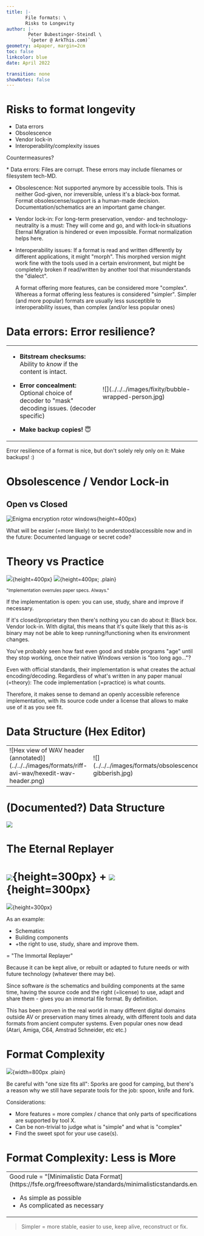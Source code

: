 ```yaml
---
title: |-
       File formats: \
       Risks to Longevity
author: |-
        Peter Bubestinger-Steindl \
        `(peter @ ArkThis.com)`
geometry: a4paper, margin=2cm
toc: false
linkcolor: blue
date: April 2022

transition: none
showNotes: false
---
```



# Risks to format longevity

  * Data errors
  * Obsolescence
  * Vendor lock-in
  * Interoperability/complexity issues

Countermeasures?

<aside class="notes">
  * Data errors:
    Files are corrupt.
    These errors may include filenames or filesystem tech-MD.

  * Obsolescence:
    Not supported anymore by accessible tools.
    This is neither God-given, nor irreversible, unless it's a black-box format.
    Format obsolescense/support is a human-made decision.
    Documentation/schematics are an important game changer.

  * Vendor lock-in:
    For long-term preservation, vendor- and technology-neutrality is a must:
    They will come and go, and with lock-in situations Eternal Migration is
    hindered or even impossible.
    Format normalization helps here.

  * Interoperability issues:
    If a format is read and written differently by different applications, it
    might "morph". This morphed version might work fine with the tools used in a
    certain environment, but might be completely broken if read/written by
    another tool that misunderstands the "dialect".

    A format offering more features, can be considered more "complex".
    Whereas a format offering less features is considered "simpler".
    Simpler (and more popular) formats are usually less susceptible to
    interoperability issues, than complex (and/or less popular ones)
</aside>



# Data errors: Error resilience?

<table>

<tr>
<td class="small">

  * **Bitstream checksums:**  
    Ability to *know* if the content is intact.

  * **Error concealment:**
    Optional choice of decoder to "mask" decoding issues.
    (decoder specific)

  * **Make backup copies!** 😇

</td>

<td>
![](../../../images/fixity/bubble-wrapped-person.jpg)
</td>
</tr>

</table>


<aside class="notes">
Error resilience of a format is nice, but don't solely rely only on it:
Make backups! :)
</aside>



# Obsolescence / Vendor Lock-in
## Open vs Closed

![Enigma encryption rotor
windows](../../../images/retro/enigma-rotor-windows2.jpg){height=400px}

<aside class="notes">
What will be easier (=more likely) to be understood/accessible now and in the future:
Documented language or secret code?
</aside>



# Theory vs Practice

![](../../../images/formats/lego-instructions1.jpg){height=400px}
![](../../../images/formats/carriage2.png){height=400px; .plain}

<small>"Implementation overrules paper specs. Always."</small>


<aside class="notes">
If the implementation is open: you can use, study, share and improve if
necessary.

If it's closed/proprietary then there's nothing you can do about it:
Black box. Vendor lock-in.
With digital, this means that it's quite likely that this as-is binary may not
be able to keep running/functioning when its environment changes.

You've probably seen how fast even good and stable programs "age" until they
stop working, once their native Windows version is "too long ago..."?


Even with official standards, their implementation is what creates the actual
encoding/decoding. Regardless of what's written in any paper manual (=theory): The code
implementation (=practice) is what counts.

Therefore, it makes sense to demand an openly accessible reference
implementation, with its source code under a license that allows to make use of
it as you see fit.
</aside>



# Data Structure (Hex Editor)

<table>
<tr>
<td>
![Hex view of WAV header (annotated)](../../../images/formats/riff-avi-wav/hexedit-wav-header.png)
</td>

<td>
![](../../../images/formats/obsolescence/holy-gibberish.jpg)
</td>
</tr>
</table>


# (Documented?) Data Structure

![](../../../images/formats/angea/binary/PNG.png)




<!--

# Artificial restrictions

![Amstrad Schneider Joyce](../../../images/retro/amstrad_pcw-schneider_joyce2.jpg)

<aside class="notes">
Preservability is greatly influenced not only by its technical-, but also
legal- or political-properties of a file format.

[Quote from John Elliot](http://www.seasip.info/Unix/Joyce/faq.html) (the JOYCE emulator developer):

> Q: "Where can I find images of the boot discs?"
> A: "To the best of my knowledge, you can't. They are copyrighted software and
>     can't be distributed."

That's computer programs from the 1980s, and only valid on that platform.
</aside>

-->


# The Eternal Replayer

![](../../../images/open_source/immortal_replayer/A807_transformer_remove.jpg){height=300px}
+
![](../../../images/open_source/immortal_replayer/bauteile2.jpg){height=300px}
=
![](../../../images/open_source/immortal_replayer/A807_Scaled.jpg){height=300px}

<aside class="notes">
As an example:

  * Schematics
  * Building components
  * +the right to use, study, share and improve them.

= "The Immortal Replayer"

Because it can be kept alive, or rebuilt or adapted to future needs or with
future technology (whatever there may be).

Since software *is* the schematics and building components at the same time,
having the source code and the right (=license) to use, adapt and share them -
gives you an immortal file format. By definition.

This has been proven in the real world in many different digital domains outside
AV or preservation many times already, with different tools and data formats
from ancient computer systems. Even popular ones now dead (Atari, Amiga, C64,
Amstrad Schneider, etc etc.)
</aside>



# Format Complexity

![](../../../images/formats/wenger_giant.png){width=800px .plain}

<aside class="notes">
Be careful with "one size fits all": Sporks are good for camping, but there's a
reason why we still have separate tools for the job: spoon, knife and fork.

Considerations:

  * More features = more complex / chance that only parts of specifications are
    supported by tool X.
  * Can be non-trivial to judge what is "simple" and what is "complex"
  * Find the sweet spot for your use case(s).
</aside>



# Format Complexity: Less is More

<table>
<tr>
<td>
Good rule = "[Minimalistic Data Format](https://fsfe.org/freesoftware/standards/minimalisticstandards.en.html)":

  * As simple as possible
  * As complicated as necessary

</td>

<td>
![](../../../images/formats/knife.png){.plain width=300px}
</td>
</tr>
</table>

> Simpler = more stable, easier to use, keep alive, reconstruct or fix.




